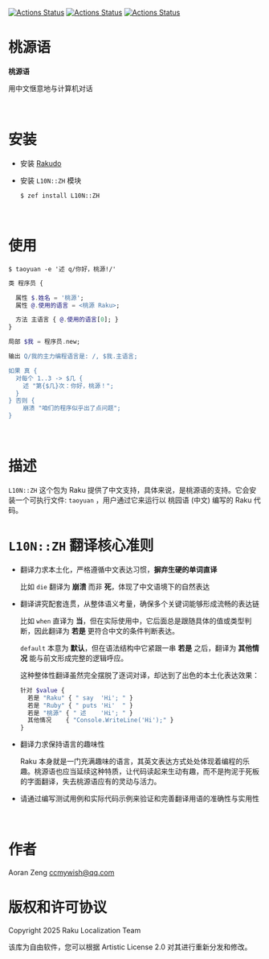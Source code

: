 [![Actions Status](https://github.com/Raku-L10N/ZH/actions/workflows/linux.yml/badge.svg)](https://github.com/Raku-L10N/ZH/actions) [![Actions Status](https://github.com/Raku-L10N/ZH/actions/workflows/macos.yml/badge.svg)](https://github.com/Raku-L10N/ZH/actions) [![Actions Status](https://github.com/Raku-L10N/ZH/actions/workflows/windows.yml/badge.svg)](https://github.com/Raku-L10N/ZH/actions)

桃源语
===

**桃源语**

用中文惬意地与计算机对话

<br>

安装
==

  * 安装 [Rakudo](https://rakudo.org)

  * 安装 `L10N::ZH` 模块

        $ zef install L10N::ZH

<br>

使用
==

    $ taoyuan -e '述 q/你好，桃源!/'

```raku
类 程序员 {

  属性 $.姓名 = '桃源';
  属性 @.使用的语言 = <桃源 Raku>;

  方法 主语言 { @.使用的语言[0]; }
}

局部 $我 = 程序员.new;

输出 Q/我的主力编程语言是: /, $我.主语言;

如果 真 {
  对每个 1..3 -> $几 {
    述 "第{$几}次：你好，桃源！";
  }
} 否则 {
    崩溃 "咱们的程序似乎出了点问题";
}
```

<br>

描述
==

`L10N::ZH` 这个包为 Raku 提供了中文支持，具体来说，是桃源语的支持。它会安装一个可执行文件: `taoyuan` ，用户通过它来运行以 桃园语 (中文) 编写的 Raku 代码。

`L10N::ZH` 翻译核心准则
=================

  * 翻译力求本土化，严格遵循中文表达习惯，**摒弃生硬的单词直译**

    比如 `die` 翻译为 **崩溃** 而非 **死**，体现了中文语境下的自然表达

  * 翻译讲究配套连贯，从整体语义考量，确保多个关键词能够形成流畅的表达链

    比如 `when` 直译为 **当**，但在实际使用中，它后面总是跟随具体的值或类型判断，因此翻译为 **若是** 更符合中文的条件判断表达。

    `default` 本意为 **默认**，但在语法结构中它紧跟一串 **若是** 之后，翻译为 **其他情况** 能与前文形成完整的逻辑呼应。

    这种整体性翻译虽然完全摆脱了逐词对译，却达到了出色的本土化表达效果：

    ```raku
    针对 $value {
      若是 "Raku" { " say  'Hi'; " }
      若是 "Ruby" { " puts 'Hi'  " }
      若是 "桃源" { " 述    'Hi'; " }
      其他情况    { "Console.WriteLine('Hi');" }
    }
    ```

  * 翻译力求保持语言的趣味性

    Raku 本身就是一门充满趣味的语言，其英文表达方式处处体现着编程的乐趣。桃源语也应当延续这种特质，让代码读起来生动有趣，而不是拘泥于死板的字面翻译，失去桃源语应有的灵动与活力。

  * 请通过编写测试用例和实际代码示例来验证和完善翻译用语的准确性与实用性

<br>

作者
==

Aoran Zeng <ccmywish@qq.com>

版权和许可协议
=======

Copyright 2025 Raku Localization Team

该库为自由软件，您可以根据 Artistic License 2.0 对其进行重新分发和修改。

